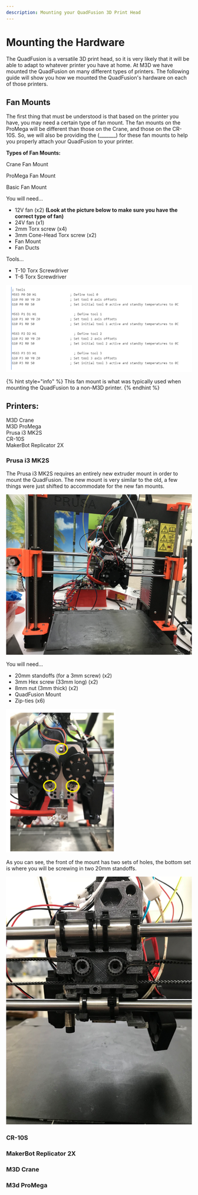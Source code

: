 ```yaml
---
description: Mounting your QuadFusion 3D Print Head
---
```


# Mounting the Hardware

The QuadFusion is a versatile 3D print head, so it is very likely that it will be able to adapt to whatever printer you have at home. At M3D we have mounted the QuadFusion on many different types of printers. The following guide will show you how we mounted the QuadFusion's hardware on each of those printers. 

## Fan Mounts

The first thing that must be understood is that based on the printer you have, you may need a certain type of fan mount. The fan mounts on the ProMega will be different than those on the Crane, and those on the CR-10S. So, we will also be providing the \(\_\_\_\_\_\_\_\) for these fan mounts to help you properly attach your QuadFusion to your printer.

**Types of Fan Mounts:**

Crane Fan Mount



ProMega Fan Mount



Basic Fan Mount

You will need...  
- 12V fan \(x2\) **\(Look at the picture below to make sure you have the correct type of fan\)**  
- 24V fan \(x1\)  
- 2mm Torx screw \(x4\)  
- 3mm Cone-Head Torx  screw \(x2\)  
- Fan Mount  
- Fan Ducts 

Tools...  
- T-10 Torx Screwdriver  
- T-6 Torx Screwdriver

![](../.gitbook/assets/image%20%2832%29.png)

{% hint style="info" %}
This fan mount is what was typically used when mounting the QuadFusion to a non-M3D printer. 
{% endhint %}

## Printers:

M3D Crane  
M3D ProMega  
Prusa i3 MK2S  
CR-10S  
MakerBot Replicator 2X



### Prusa i3 MK2S

The Prusa i3 MK2S requires an entirely new extruder mount in order to mount the QuadFusion. The new mount is very similar to the old, a few things were just shifted to accommodate for the new fan mounts.

![](../.gitbook/assets/img_1390.jpg)

You will need...  
- 20mm standoffs \(for a 3mm screw\) \(x2\)  
- 3mm Hex screw \(33mm long\) \(x2\)  
- 8mm nut \(3mm thick\) \(x2\)  
- QuadFusion Mount  
- Zip-ties \(x6\)

![](../.gitbook/assets/image%20%2848%29.png)

As you can see, the front of the mount has two sets of holes, the bottom set is where you will be screwing in two 20mm standoffs.

![](../.gitbook/assets/image%20%2819%29.png)



### CR-10S













### MakerBot Replicator 2X













### M3D Crane















### M3d ProMega

